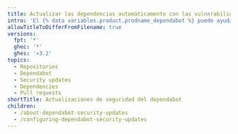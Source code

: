 ```yaml
---
title: Actualizar las dependencias automáticamente con las vulnerabilidades conocidas con las actualizaciones de seguridad del Dependabot
intro: 'El {% data variables.product.prodname_dependabot %} puede ayudarte a corregir las dependencias vulnerabiles al levantar solicitudes de cambios automáticamente para actualizar las dependencias a las versiones seguras.'
allowTitleToDifferFromFilename: true
versions:
  fpt: '*'
  ghec: '*'
  ghes: '>3.2'
topics:
  - Repositories
  - Dependabot
  - Security updates
  - Dependencies
  - Pull requests
shortTitle: Actualizaciones de seguridad del dependabot
children:
  - /about-dependabot-security-updates
  - /configuring-dependabot-security-updates
---
```


